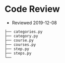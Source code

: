 # Code Review

- Reviewed 2019-12-08
```
├── categories.py
├── category.py
├── course.py
├── courses.py
├── step.py
├── steps.py
└──
```